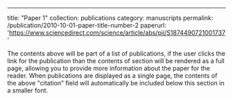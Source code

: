---
title: "Paper 1"
collection: publications
category: manuscripts
permalink: /publication/2010-10-01-paper-title-number-2
paperurl: 'https://www.sciencedirect.com/science/article/abs/pii/S1874490721001737'

The contents above will be part of a list of publications, if the user clicks the link for the publication than the contents of section will be rendered as a full page, allowing you to provide more information about the paper for the reader. When publications are displayed as a single page, the contents of the above "citation" field will automatically be included below this section in a smaller font.
